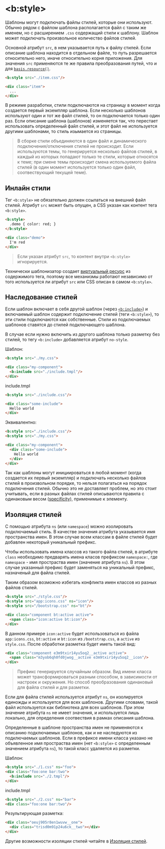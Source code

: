 # &lt;b:style&gt;

Шаблоны могут подключать файлы стилей, которые они используют. Обычно рядом с файлом шаблона располагается файл с таким же именем, но с расширением `.css` содержащий стили к шаблону. Шаблон может подключать произвольное количество файлов стилей.

Основной атрибут `src`, в нем указывается путь к файлу стилей. Если описание шаблона находится в отдельном файле, то путь разрешается относительно него, иначе относительно корня приложения. Для значения `src` применяются те же правила преобразования путей, что и для [`basis.resource()`](../resources.md#basisresource).

```html
<b:style src="./item.css"/>

<div class="item">
  ...
</div>
```

В режиме разработки, стили подключаются на страницу в момент когда создается первый экземпляр шаблона. Если несколько шаблонов используют один и тот же файл стилей, то он подключается только один раз. Если описание шаблона (шаблонов) изменяется так, что перестает использовать определенный файл стилей, и этот файл не используется другими шаблонами, то стиль изымается из страницы.

> В сборке стили объединяются в один файл и динамического подключения/отключения стилей не происходит. Если используются темы, то генерируется несколько файлов стилей, в каждый из которых попадают только те стили, которые относятся к теме; при смене темы происходит смена используемого файла стилей (в один момент используется только один файл, соотвествующий текущей теме).

## Инлайн стили

Тег `<b:style>` не обязательно должен ссылаться на внешний файл стилей. Атрибут `src` может быть опущен, а CSS указан как контент тега `<b:style>`.

```html
<b:style>
  .demo { color: red; }
</b:style>

<div class="demo">
  I'm red
</div>
```

> Если указан атрибут `src`, то контент внутри `<b:style>` игнорируется.

Технически шаблонизатор создает [виртуальный ресурс](resources.md#%D0%92%D0%B8%D1%80%D1%82%D1%83%D0%B0%D0%BB%D1%8C%D0%BD%D1%8B%D0%B5-%D1%80%D0%B5%D1%81%D1%83%D1%80%D1%81%D1%8B) из содержимого тега, поэтому все механизмы работают независимо от того используется ли атрибут `src` или CSS описан в самом `<b:style>`.

## Наследование стилей

Если шаблон включает в себя другой шаблон (через [`<b:include>`](b-include.md)) и включаемый шаблон содержит подключение стилей (теги `<b:style>`), то эти стили подключаются как собственные. Стили из подключаемых шаблонов ставятся до стилей подключающего шаблона.

В случае если нужно включить из другого шаблона только разметку без стилей, то тегу `<b:include>` добавляется атрибут `no-style`.

Шаблон:

```html
<b:style src="./my.css">

<div class="my-component">
  <b:include src="./include.tmpl"/>
</div>
```

include.tmpl

```html
<b:style src="./include.css"/>

<div class="some-include">
  Hello world
</div>
```

Эквивалентно:

```html
<b:style src="./include.css"/>
<b:style src="./my.css">

<div class="my-component">
  <div class="some-include">
    Hello world
  </div>
</div>
```

Так как шаблоны могут инициироваться в любой момент (когда создается их первый экземпляр) и подключать несколько файлов стилей в произвольном порядке, то нельзя полагаться на порядок подключения стилей. Обычно это не доставляет проблем, но это стоит учитывать, если в разных файлах стилей описываются правила с одинаковым весом ([specificity](http://www.w3.org/TR/selectors/#specificity)), применимые к элементу.

## Изоляция стилей

С помощью атрибута `ns` (или `namespace`) можно изолировать подключаемый стиль. В качестве значения атрибута указывается имя пространства имен. В этом случае всем классам в файле стилей будет добавлен некоторый уникальный префикс.

Чтобы использовать имена классов из такого файла стилей, в атрибуте `class` необходимо предварять имена класов префиксом `namespace:`, где `namespace` - имя простраства имен (значение атрибута `ns`). В этом случае указанный префикс будет заменяться на уникальный префикс, назначеный для файла стилей.

Таким образом возможно избегать конфликта имен классов из разных файлов стилей.

```html
<b:style src="./style.css"/>
<b:style src="app:icons.css" ns="icon"/>
<b:style src="/bootstrap.css" ns="bt"/>

<div class="component bt:active active">
  <span class="icon:active bt:icon"/>
</div>
```

В данном примере `icon:active` будет использоваться из файла `app:icons.css`, `bt:active` и `bt:icon` из `/bootstrap.css`, а `active` из `style.css`. После обработки разметка будет иметь такой вид:

```html
<div class="component e3m9txir14yu5oq2__active active">
  <span class="m3yob6qh0fd0jwog__active e3m9txir14yu5oq2__icon"/>
</div>
```

> Префикс генерируется случайным образом. Вид имени класса может трансформироваться разным способом, в зависимости от настроек и окружения. Но способ преобразования одинаковый для файла стилей и для разметки.

Если для файла стилей используется атрибут `ns`, он изолируется единожды и используется для всех шаблонов. Другими словами, такой файл используется как библиотека для всех шаблонов. При этом значение атрибута `ns` не имеет значения, и используется лишь локально, для определения соотвествия в рамках описания шаблона.

Определенные в шаблоне пространства имен не применяются к описанию подключаемых шаблонов, как и не наследуются из подключаемых шаблонов. Если в префиксе имени класса указано не объявленное имя простраства имен (нет `<b:style>` с определенным значением атрибута `ns`), то такой класс удаляется из разметки.

Шаблон:

```html
<b:style src="./1.css" ns="foo">
<div class="foo:one bar:two">
  <b:include src="./2.tmpl"/>
</div>
```

include.tmpl

```html
<b:style src="./2.css" ns="bar">
<div class="foo:one bar:two"/>
```

Результирующая разметка:

```html
<div class="oeuj905r8en1wuvw__one">
  <div class="trisd0m91p24u6ck__two"></div>
</div>
```

Другие возможности изоляции стилей читайте в [Изоляция стилей](isolate-style.md).
